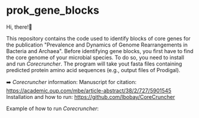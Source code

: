 # prok_gene_blocks

Hi, there!👋  

This repository contains the code used to identify blocks of core genes for the publication "Prevalence and Dynamics of Genome Rearrangements in Bacteria
and Archaea". Before identifying gene blocks, you first have to find the core genome of your microbial species. To do so, you need to install and run *Corecruncher*. The program will take yout fasta files containing predicted protein amino acid sequences (e.g., output files of Prodigal). 

➡️ *Corecruncher* information:
Manuscript for citation: https://academic.oup.com/mbe/article-abstract/38/2/727/5901545  
Installation and how to run: https://github.com/lbobay/CoreCruncher  

Example of how to run *Corecruncher*:  

